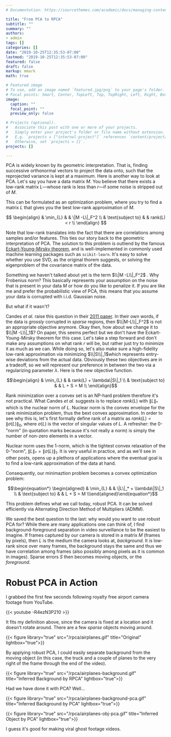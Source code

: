 ```yaml
---
# Documentation: https://sourcethemes.com/academic/docs/managing-content/

title: "From PCA to RPCA"
subtitle: ""
summary: ""
authors:
- admin
tags: []
categories: []
date: "2019-10-25T12:35:53-07:00"
lastmod: "2019-10-25T12:35:53-07:00"
featured: false
draft: false
markup: mmark
math: true

# Featured image
# To use, add an image named `featured.jpg/png` to your page's folder.
# Focal points: Smart, Center, TopLeft, Top, TopRight, Left, Right, BottomLeft, Bottom, BottomRight.
image:
  caption: ""
  focal_point: ""
  preview_only: false

# Projects (optional).
#   Associate this post with one or more of your projects.
#   Simply enter your project's folder or file name without extension.
#   E.g. `projects = ["internal-project"]` references `content/project/deep-learning/index.md`.
#   Otherwise, set `projects = []`.
projects: []

---
```


PCA is widely known by its geometric interpretation. 
That is, finding successive orthonormal vectors to project the data onto, such that the reprojected variance is kept at a maximum.
Here is another way to look at PCA.
Let's say you have a data matrix $M$.
You believe that there exists a low-rank matrix $L$—whose rank is less than $r$—if some noise is stripped out of $M$.

This can be formulated as an optimization problem, where you try to find a matrix $L$ that gives you the best low-rank approximation of $M$.


$$
\begin{align}
   & \min_{L} & & \|M -L\|_F^2 \\
   & \text{subject to} & & rank(L) < r \\
\end{align}
$$

Note that low-rank translates into the fact that there are correlations among samples and/or features.
This ties our story back to the geometric interpretation of PCA.
The solution to this problem is outliend by the famous [Eckart-Young-Mirsky theorem](https://en.wikipedia.org/wiki/Low-rank_approximation#Basic_low-rank_approximation_problem), and is well-implemented in commonly used machine learning packages such as `scikit-learn`.
It's easy to solve whether you use SVD, as the original thorem suggests, or solving the eigenproblem of the covariance matrix of the data.

Something we haven't talked about yet is the term $\\|M -L\\|_F^2$ .
Why Frobenius norm?
This basically represents your assumption on the noise that is present in your data $M$ or how do you like to penalize it.
If you are like me and prefer the probabilistic view of PCA, this means that you assume your data is corrupted with i.i.d. Gaussian noise.

But what if it wasn't? 

Candes *et al.* raise this question in their [2011 paper](https://dl.acm.org/citation.cfm?id=1970395).
In their own words, if the data is *grossly* corrupted in *sparse* regions, then $\\|M-L\\|_F^2$ is not an appropriate objective anymore.
Okay then, how about we change it to $\\|M -L\\|_1$?
On paper, this seems perfect but we don't have the Eckart-Young-Mirsky theorem for this case.
Let's take a step forward and don't make any assumptions on what rank $r$ will be, but rather just try to minimize it as much as we can.
While doing so, let's also make sure a high-fidelity low-rank approximation via minimizing $\\|S\\|_1$which represents entry-wise deviations from the actual data.
Obviously these two objectives are in a tradeoff, so we will represent our preference in between the two via a regularizing parameter $\lambda$.
Here is the new objective function.

$$\begin{align}   
& \min_{L}    & & rank(L) + \lambda\|S\|_1 \\  
& \text{subject to}    & & L + S = M \\
\end{align}$$

Rank minimization over a convex set is an NP-hard problem therefore it's not practical.
What Candes *et al.* suggests is to replace $rank(L)$ with $\|L\|_*$ which is the nuclear norm of $L$.
Nuclear norm is the convex envelope for the rank minimization problem, thus the bext convex approximation.
In order to see why this is, let's first formally define rank of a matrix as $rank(L) = \|\sigma(L)\|_0$, where
$\sigma(L)$ is the vector of singular values of $L$.
A refresher: the 0-"norm" (in quotation marks because it's not really a norm) is simply the number of non-zero elements in a vector.

Nuclear norm uses the 1-norm, which is the tightest convex relaxation of the 0-"norm", $\|L\|_* = \|\sigma(L)\|_1$.
It is very useful in practice, and as we'll see in other posts, opens up a plethora of applications where the eventual goal is to find a low-rank approximation of the data at hand.

Consequently, our minimaztion problem becomes a convex optimization problem:

$$\begin{equation*}
\begin{aligned}   
& \min_{L}    & & \|L\|_* + \lambda\|S\|_1 \\   & \text{subject to}    & & L + S = M \\\end{aligned}\end{equation*}$$

This problem defines what we call today, robust PCA. 
It can be solved efficiently via Alternating Direction Method of Multipliers (ADMM).

We saved the best question to the last: why would you want to use robust PCA for?
While there are many applications one can think of, I find background-foreground separation in video surveillance to be the easiest to imagine.
If frames captured by our camera is stored in a matrix $M$ (frames by pixels), then $L$ is the medium the camera looks at, *background*.
It is low-rank since over many frames, the background stays the same and thus we have correlation among frames (also possibly among pixels as it is common in images).
Sparse errors $S$ then becomes moving objects, or the *foreground*.

# Robust PCA in Action

I grabbed the first few seconds following royalty free airport camera footage from YouTube.

{{< youtube -R4ezN3P210 >}}

It fits my definition above, since the camera is fixed at a location and it doesn't rotate around.
There are a few *sparse* objects moving around.

{{< figure library="true" src="/rpca/airplanes.gif" title="Original" lightbox="true">}}

By applying robust PCA, I could easily separate background from the moving object (in this case, the truck and a couple of planes to the very right of the frame through the end of the video).

{{< figure library="true" src="/rpca/airplanes-background.gif" title="Inferred Background by RPCA" lightbox="true">}}

Had we have done it with PCA? Well...

{{< figure library="true" src="/rpca/airplanes-background-pca.gif" title="Inferred Background by PCA" lightbox="true">}}

{{< figure library="true" src="/rpca/airplanes-obj-pca.gif" title="Inferred Object by PCA" lightbox="true">}}

I guess it's good for making viral ghost footage videos.
